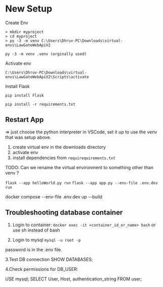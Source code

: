 # New Setup

Create Env

```
> mkdir myproject
> cd myproject
> py -3 -m venv C:\Users\Dhruv-PC\Downloads\virtual-envs\LawGateWebApiV2

py -3 -m venv .venv (orginally used)
```

Activate env

```C:\Users\Dhruv-PC\Downloads\virtual-envs\LawGateWebApiV2\Scripts\activate```

Install Flask

```pip install Flask```

```pip freeze > requirements.txt
pip install -r requirements.txt
```

## Restart App ##

=> just choose the python interpreter in VSCode, set it up to use the venv that was setup above.

1. create virtual env in the downloads directory
2. activate env
3. install dependencies from `requirequirements.txt`

TODO: Can we rename the virtual environment to something other than venv ?

`flask --app helloWorld.py run`
`flask --app app.py --env-file .env.dev run`

docker compose --env-file .env.dev up --build

## Troubleshooting database container ##

1. Login to container:
`docker exec -it <container_id_or_name> bash`
or use sh instead of bash

2. Login to mysql
`mysql -u root -p`

password is in the .env file.

3.Test DB connection
SHOW DATABASES;

4.Check permissions for DB_USER:

USE mysql;
SELECT User, Host, authentication_string FROM user;

